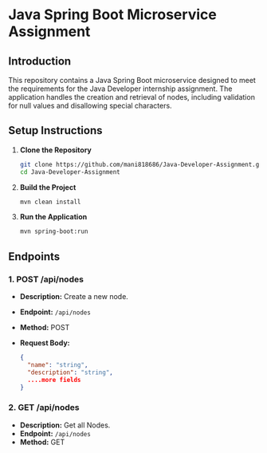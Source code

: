 # Java Spring Boot Microservice Assignment

## Introduction

This repository contains a Java Spring Boot microservice designed to meet the requirements for the Java Developer internship assignment. The application handles the creation and retrieval of nodes, including validation for null values and disallowing special characters.

## Setup Instructions

1. **Clone the Repository**

   ```bash
   git clone https://github.com/mani818686/Java-Developer-Assignment.git
   cd Java-Developer-Assignment
2. **Build the Project**

   ```bash
   mvn clean install
2. **Run the Application**

   ```bash
   mvn spring-boot:run


## Endpoints

### 1. POST /api/nodes

- **Description:** Create a new node.
- **Endpoint:** `/api/nodes`
- **Method:** POST
- **Request Body:**

  ```json
  {
    "name": "string",
    "description": "string",
    ....more fields
  }

### 2. GET /api/nodes

- **Description:** Get all Nodes.
- **Endpoint:** `/api/nodes`
- **Method:** GET
